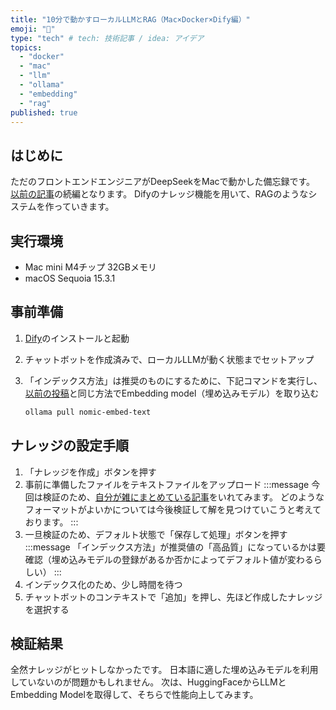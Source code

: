```yaml
---
title: "10分で動かすローカルLLMとRAG（Mac×Docker×Dify編）"
emoji: "🐷"
type: "tech" # tech: 技術記事 / idea: アイデア
topics:
  - "docker"
  - "mac"
  - "llm"
  - "ollama"
  - "embedding"
  - "rag"
published: true
---
```


## はじめに

ただのフロントエンドエンジニアがDeepSeekをMacで動かした備忘録です。
[以前の記事](https://zenn.dev/s_hirano_ist/articles/cbb35bee8d59c8)の続編となります。
Difyのナレッジ機能を用いて、RAGのようなシステムを作っていきます。

## 実行環境

- Mac mini M4チップ 32GBメモリ
- macOS Sequoia 15.3.1

## 事前準備

1. [Dify](https://github.com/langgenius/dify)のインストールと起動
1. チャットボットを作成済みで、ローカルLLMが動く状態までセットアップ
1. 「インデックス方法」は推奨のものにするために、下記コマンドを実行し、[以前の投稿](https://zenn.dev/s_hirano_ist/articles/cbb35bee8d59c8#%E3%83%AD%E3%83%BC%E3%82%AB%E3%83%ABllm%E5%B0%8E%E5%85%A5%E6%89%8B%E9%A0%86)と同じ方法でEmbedding model（埋め込みモデル）を取り込む

    ```bash
    ollama pull nomic-embed-text
    ```

## ナレッジの設定手順

1. 「ナレッジを作成」ボタンを押す
1. 事前に準備したファイルをテキストファイルをアップロード
    :::message
    今回は検証のため、[自分が雑にまとめている記事](https://s-hirano.com/summary)をいれてみます。
    どのようなフォーマットがよいかについては今後検証して解を見つけていこうと考えております。
    :::
1. 一旦検証のため、デフォルト状態で「保存して処理」ボタンを押す
    :::message
    「インデックス方法」が推奨値の「高品質」になっているかは要確認（埋め込みモデルの登録があるか否かによってデフォルト値が変わるらしい）
    :::
1. インデックス化のため、少し時間を待つ
1. チャットボットのコンテキストで「追加」を押し、先ほど作成したナレッジを選択する

## 検証結果

全然ナレッジがヒットしなかったです。
日本語に適した埋め込みモデルを利用していないのが問題かもしれません。
次は、HuggingFaceからLLMとEmbedding Modelを取得して、そちらで性能向上してみます。

